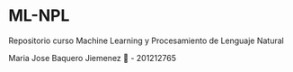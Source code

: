 # ML-NPL

Repositorio curso Machine Learning y Procesamiento de Lenguaje Natural

Maria Jose Baquero Jiemenez :dancer: - 201212765
